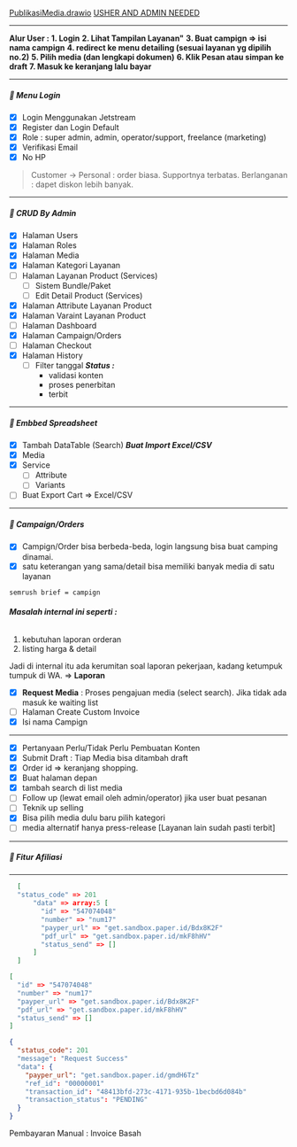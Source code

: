 [PublikasiMedia.drawio](https://drive.google.com/file/d/1FuCPvAq59yFTIZDRcNjETxXQARLbHPCt/view?usp=sharing)
[USHER AND ADMIN NEEDED](https://docs.google.com/document/d/1mVW-fzhiUWES0JfVvZiIaQ_7mZopQqdpa4e9bHVSET0/edit)


---
**Alur User :**
**1.  Login**
**2.  Lihat Tampilan Layanan"**
**3.  Buat campign => isi nama campign**
**4.  redirect ke menu detailing (sesuai layanan yg dipilih no.2)**
**5.  Pilih media (dan lengkapi dokumen)**
**6.  Klik Pesan atau simpan ke draft**
**7.  Masuk ke keranjang lalu bayar**

---
#####    Menu Login
-   [x] Login Menggunakan Jetstream
-   [x] Register dan Login Default
-   [x] Role : super admin, admin, operator/support, freelance (marketing)
- [x] Verifikasi Email
- [x] No HP

> Customer -> Personal : order biasa. Supportnya terbatas. Berlanganan : dapet diskon lebih banyak.
---
#####    CRUD By Admin
- [x] Halaman Users
- [x] Halaman Roles
- [x] Halaman Media
- [x] Halaman Kategori Layanan
- [ ] Halaman Layanan Product (Services)
	- [ ] Sistem Bundle/Paket
	- [ ] Edit Detail Product (Services)
- [x] Halaman Attribute Layanan Product
- [x] Halaman Varaint Layanan Product
- [ ] Halaman Dashboard
- [x] Halaman Campaign/Orders
- [ ] Halaman Checkout
- [x] Halaman History
	- [ ] Filter tanggal
	***Status :***
		- validasi konten
		- proses penerbitan
		- terbit

---
#####    Embbed Spreadsheet
-   [x] Tambah DataTable (Search)
***Buat Import Excel/CSV***
-   [x] Media
-   [x] Service
	-  [ ] Attribute
	-  [ ] Variants
-   [ ] Buat Export Cart ⇒ Excel/CSV
---
#####    Campaign/Orders
-   [x] Campign/Order bisa berbeda-beda, login langsung bisa buat camping dinamai.
-   [x] satu keterangan yang sama/detail bisa memiliki banyak media di satu layanan

`semrush brief = campign`

###### **Masalah internal ini seperti :**

1.  kebutuhan laporan orderan
2.  listing harga & detail

Jadi di internal itu ada kerumitan soal laporan pekerjaan, kadang ketumpuk tumpuk di WA. ⇒ **Laporan**
-   [x] **Request Media** : Proses pengajuan media (select search). Jika tidak ada masuk ke waiting list 
-   [ ] Halaman Create Custom Invoice
-   [x] Isi nama Campign

---

-   [x] Pertanyaan Perlu/Tidak Perlu Pembuatan Konten
-   [x] Submit Draft : Tiap Media bisa ditambah draft
-   [x] Order id => keranjang shopping.
-   [x] Buat halaman depan
-   [x] tambah search di list media
-   [ ] Follow up (lewat email oleh admin/operator) jika user buat pesanan
-   [ ] Teknik up selling
-   [x] Bisa pilih media dulu baru pilih kategori
- [ ] media alternatif hanya press-release [Layanan lain sudah pasti terbit]
---
#####    Fitur Afiliasi

---
```json
  [
  "status_code" => 201
	  "data" => array:5 [
	    "id" => "547074048"
	    "number" => "num17"
	    "payper_url" => "get.sandbox.paper.id/Bdx8K2F"
	    "pdf_url" => "get.sandbox.paper.id/mkF8hHV"
	    "status_send" => []
	  ]
  ]
```

```json
[
  "id" => "547074048"
  "number" => "num17"
  "payper_url" => "get.sandbox.paper.id/Bdx8K2F"
  "pdf_url" => "get.sandbox.paper.id/mkF8hHV"
  "status_send" => []
]
```

```json
{
  "status_code": 201
  "message": "Request Success"
  "data": {
    "payper_url": "get.sandbox.paper.id/gmdH6Tz"
    "ref_id": "00000001"
    "transaction_id": "48413bfd-273c-4171-935b-1becbd6d084b"
    "transaction_status": "PENDING"
  }
}
```

Pembayaran Manual : Invoice Basah